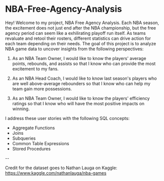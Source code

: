 # NBA-Free-Agency-Analysis

Hey! Welcome to my project, NBA Free Agency Analysis. Each NBA season, the excitement does not just end after the NBA championship, but the free agency period can seem like a exhilirating playoff run itself. As teams revaluate and retool their rosters, different statistics can drive action for each team depending on their needs. The goal of this project is to analyze NBA game data to uncover insights from the following perspectives:

1) As an NBA Team Owner, I would like to know the players' average points, rebounds, and assists so that I know who can provide the most excitement to my fans.

2) As an NBA Head Coach, I would like to know last season's players who are well above-average rebounders so that I know who can help my team gain more possessions.

3) As an NBA Team Owner, I would like to know the players' efficiency ratings so that I know who will have the most positive impacts on winning.

I address these user stories with the following SQL concepts:

- Aggregate Functions
- Joins
- Subqueries
- Common Table Expressions
- Stored Procedures

--

Credit for the dataset goes to Nathan Lauga on Kaggle: https://www.kaggle.com/nathanlauga/nba-games
